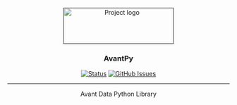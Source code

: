 <p align="center">
  <a href="" rel="noopener">
 <img width=250px height=82px src="https://i.imgur.com/zHVh1RJ.png" alt="Project logo"></a>
</p>

<h3 align="center">AvantPy</h3>

<div align="center">

[![Status](https://img.shields.io/badge/status-active-success.svg)]()
[![GitHub Issues](https://img.shields.io/github/issues/xp44/AvantPy.svg)](https://github.com/Avant-Data/AvantPy/issues)

</div>

---

<p align="center"> Avant Data Python Library
    <br> 
</p>

